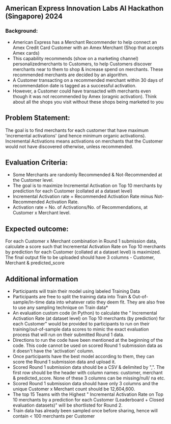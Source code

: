 ## American Express Innovation Labs AI Hackathon (Singapore) 2024 
### Background:
- American Express has a Merchant Recommender to help connect an Amex Credit Card Customer with an Amex Merchant (Shop that accepts Amex cards)
- This capability recommends (show on a marketing channel) personalizedmerchants to Customers, to help Customers discover merchants near to them to shop & increase spend on merchants. These recommended merchants are decided by an algorithm.
- A Customer transacting on a recommended merchant within 30 days of recommendation date is tagged as a successful activation.
- However, a Customer could have transacted with merchants even though it was not recommended by Amex (oragnic activation). Think about all the shops you visit without these shops being marketed to you

## Problem Statement:
The goal is to find merchants for each customer that have maximum 'incremental activations' (and hence minimum organic activations). Incremental Activations means activations on merchants that the Customer would not have discovered otherwise, unless recommended.

## Evaluation Criteria:
- Some Merchants are randomly Recommended & Not-Recommended at the Customer level.
- The goal is to maximize Incremental Activation on Top 10 merchants by prediction for each Customer (collated at a dataset level)
- Incremental Activation rate = Recommended Activation Rate minus Not-Recommended Activation Rate.
- Activation rate = No. of Activations/No. of Recommendations, at Customer x Merchant level.

## Expected outcome:
  For each Customer x Merchant combination in Round 1 submission data, calculate a score such that Incremental Activation Rate on Top 10 merchants by prediction for each Customer (collated at a dataset level) is maximized. The final output file to be uploaded should have 3 columns - Customer, Merchant & predicted_score
  

  ## Additional information
- Participants will train their model using labeled Training Data
- Participants are free to split the training data into Train & Out-of-sample/In-time data into whatever ratio they deem fit. They are also free to use any sampling technique on Train data*
- An evaluation custom code (in Python) to calculate the " Incremental Activation Rate (at dataset level) on Top 10 merchants (by prediction) for each Customer" would be provided to participants to run on their training/out-of-sample data scores to mimic the exact evaluation process that will run on their submitted Round 1 data.
- Directions to run the code have been mentioned at the beginning of the code. This code cannot be used on scored Round 1 submission data as it doesn't have the 'activation' column.
- Once participants have the best model according to them, they can score the Round 1 submission data and upload it.
- Scored Round 1 submission data should be a CSV & delimited by ",". The first row should be the header with column names: customer, merchant & predicted_score. None of these 3 columns can be missing/null/ na etc.
- Scored Round 1 submission data should have only 3 columns and the unique Customer x Merchant count should be 12,604,600.
- The top 15 Teams with the Highest " Incremental Activation Rate on Top 10 merchants by a prediction for each Customer (Leaderboard + Closed evaluation datasets)" will be shortlisted for Round 2.
- Train data has already been sampled once before sharing, hence will contain < 100 merchants per Customer
